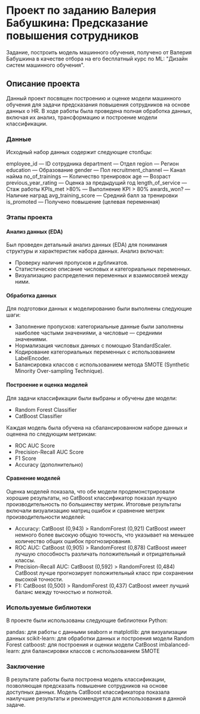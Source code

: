 # Проект по заданию Валерия Бабушкина: Предсказание повышения сотрудников
Задание, построить модель машинного обучения, получено от Валерия Бабушкина в качестве отбора на его бесплатный курс по ML: "Дизайн систем машинного обучения".
## Описание проекта
Данный проект посвящен построению и оценке модели машинного обучения для задачи предсказания повышения сотрудников на основе данных о HR. В ходе работы была проведена полная обработка данных, включая их анализ, трансформацию и построение модели классификации.

### Данные
Исходный набор данных содержит следующие столбцы:

employee_id — ID сотрудника
department — Отдел
region — Регион
education — Образование
gender — Пол
recruitment_channel — Канал найма
no_of_trainings — Количество тренировок
age — Возраст
previous_year_rating — Оценка за предыдущий год
length_of_service — Стаж работы
KPIs_met >80% — Выполнение KPI > 80%
awards_won? — Наличие наград
avg_training_score — Средний балл за тренировки
is_promoted — Получено повышение (целевая переменная)

### Этапы проекта
#### Анализ данных (EDA)
Был проведен детальный анализ данных (EDA) для понимания структуры и характеристик набора данных. Анализ включал:

- Проверку наличия пропусков и дубликатов.
- Статистическое описание числовых и категориальных переменных.
- Визуализацию распределения переменных и взаимосвязей между ними.
  
#### Обработка данных
Для подготовки данных к моделированию были выполнены следующие шаги:

- Заполнение пропусков: категориальные данные были заполнены наиболее частыми значениями, а числовые — средними значениями.
- Нормализация числовых данных с помощью StandardScaler.
- Кодирование категориальных переменных с использованием LabelEncoder.
- Балансировка классов с использованием метода SMOTE (Synthetic Minority Over-sampling Technique).
  
#### Построение и оценка моделей
Для задачи классификации были выбраны и обучены две модели:

- Random Forest Classifier
- CatBoost Classifier
  
Каждая модель была обучена на сбалансированном наборе данных и оценена по следующим метрикам:
- ROC AUC Score
- Precision-Recall AUC Score
- F1 Score
- Accuracy (дополнительно)

#### Сравнение моделей
Оценка моделей показала, что обе модели продемонстрировали хорошие результаты, но CatBoost классификатор показал лучшую производительность по большинству метрик. Итоговые результаты включали визуализацию матриц ошибок и сравнение метрик производительности моделей:

- Accuracy: CatBoost (0,943) > RandomForest (0,921)
CatBoost имеет немного более высокую общую точность, что указывает на меньшее количество общих ошибок прогнозирования.
- ROC AUC: CatBoost (0,905) > RandomForest (0,878)
CatBoost имеет лучшую способность различать положительный и отрицательный классы.
- Precision-Recall AUC: CatBoost (0,592) > RandomForest (0,484)
CatBoost лучше прогнозирует положительный класс при сохранении высокой точности.
- F1: CatBoost (0,500) > RandomForest (0,437)
CatBoost имеет лучший баланс между точностью и полнотой.

### Используемые библиотеки
В проекте были использованы следующие библиотеки Python:

pandas: для работы с данными
seaborn и matplotlib: для визуализации данных
scikit-learn: для обработки данных и построения модели Random Forest
catboost: для построения и оценки модели CatBoost
imbalanced-learn: для балансировки классов с использованием SMOTE

### Заключение
В результате работы была построена модель классификации, позволяющая предсказать повышение сотрудников на основе доступных данных. Модель CatBoost классификатора показала наилучшие результаты и рекомендуется для использования в данной задаче.
